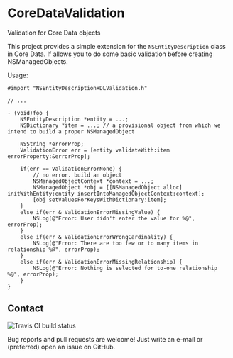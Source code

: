 CoreDataValidation
==================

Validation for Core Data objects

This project provides a simple extension for the `NSEntityDescription` class in Core Data.
If allows you to do some basic validation before creating NSManagedObjects.

Usage:

    #import "NSEntityDescription+DLValidation.h"
    
    // ...
    
    - (void)foo {
        NSEntityDescription *entity = ...;
        NSDictionary *item = ...; // a provisional object from which we intend to build a proper NSManagedObject
        
        NSString *errorProp;
        ValidationError err = [entity validateWith:item errorProperty:&errorProp];
        
        if(err == ValidationErrorNone) {
            // no error. build an object
            NSManagedObjectContext *context = ...; 
            NSManagedObject *obj = [[NSManagedObject alloc] initWithEntity:entity insertIntoManagedObjectContext:context];
            [obj setValuesForKeysWithDictionary:item];
        }
        else if(err & ValidationErrorMissingValue) {
            NSLog(@"Error: User didn't enter the value for %@", errorProp);
        }
        else if(err & ValidationErrorWrongCardinality) {
            NSLog(@"Error: There are too few or to many items in relationship %@", errorProp);
        }
        else if(err & ValidationErrorMissingRelationship) {
            NSLog(@"Error: Nothing is selected for to-one relationship %@", errorProp);
        }
    }
    
## Contact

![Travis CI build status](https://api.travis-ci.org/mruegenberg/CoreDataValidation.png)

Bug reports and pull requests are welcome! Just write an e-mail or (preferred) open an issue on GitHub.
